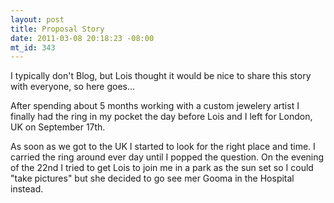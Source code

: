 ```yaml
--- 
layout: post
title: Proposal Story
date: 2011-03-08 20:18:23 -08:00
mt_id: 343
---
```

I typically don't Blog, but Lois thought it would be nice to share this story with everyone, so here goes...

After spending about 5 months working with a custom jewelery artist I finally had the ring in my pocket the day before Lois and I left for London, UK on September 17th.

As soon as we got to the UK I started to look for the right place and time. I carried the ring around ever day until I popped the question. On the evening of the 22nd I tried to get Lois to join me in a park as the sun set so I could "take pictures" but she decided to go see mer Gooma in the Hospital instead.


